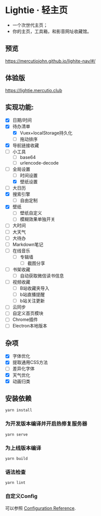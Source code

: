 # Lightie · 轻主页

- 一个次世代主页；
- 你的主页，工具箱，和影音网址收藏馆。

## 预览

https://mercutiojohn.github.io/lighite-nav/#/

## 体验版
https://lightie.mercutio.club

## 实现功能:

- [x] 日期/时间
- [x] 待办清单
  - [x] Vuex+localStorage持久化
  - [ ] 拖动排序
- [x] 导航链接收藏
- [ ] 小工具
  - [ ] base64
  - [ ] urlencode-decode
- [ ] 全局设置
  - [ ] 时间设置
  - [x] 壁纸设置
- [ ] 大日历
- [x] 搜索引擎
  - [ ] 自由定制
- [x] 壁纸
  - [ ] 壁纸自定义
  - [ ] 模糊效果单独开关
- [ ] 大时间
- [ ] 大天气
- [ ] 大待办
- [ ] Markdown笔记
- [ ] 在线音乐
  - [ ] 专辑墙
    - [ ] 截图分享
- [ ] 书架收藏
  - [ ] 自动获取微信读书信息
- [ ] 视频收藏
  - [ ] B站收藏夹导入
  - [ ] b站直播提醒
  - [ ] b站关注更新
- [ ] 云同步
- [ ] 自定义首页模块
- [ ] Chrome插件
- [ ] Electron本地版本
## 杂项
- [x] 字体优化
- [x] 提取通用CSS方法
- [ ] 差异化字体
- [x] 天气优化
- [x] 动画归类
## 安装依赖
```
yarn install
```

### 为开发版本编译并开启热修复服务器
```
yarn serve
```

### 为上线版本编译
```
yarn build
```

### 语法检查
```
yarn lint
```

### 自定义Config
可以参照 [Configuration Reference](https://cli.vuejs.org/config/).
